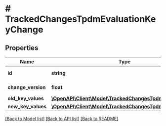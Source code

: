 # # TrackedChangesTpdmEvaluationKeyChange

## Properties

Name | Type | Description | Notes
------------ | ------------- | ------------- | -------------
**id** | **string** | Resource identifier | [optional]
**change_version** | **float** | Change version | [optional]
**old_key_values** | [**\OpenAPI\Client\Model\TrackedChangesTpdmEvaluationKey**](TrackedChangesTpdmEvaluationKey.md) |  | [optional]
**new_key_values** | [**\OpenAPI\Client\Model\TrackedChangesTpdmEvaluationKey**](TrackedChangesTpdmEvaluationKey.md) |  | [optional]

[[Back to Model list]](../../README.md#models) [[Back to API list]](../../README.md#endpoints) [[Back to README]](../../README.md)
